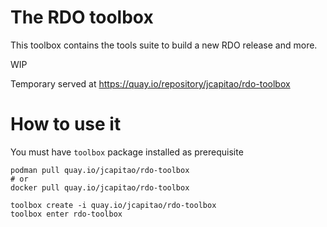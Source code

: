 # The RDO toolbox

This toolbox contains the tools suite to
build a new RDO release and more.

WIP

Temporary served at https://quay.io/repository/jcapitao/rdo-toolbox

# How to use it

You must have `toolbox` package installed as prerequisite

```
podman pull quay.io/jcapitao/rdo-toolbox
# or
docker pull quay.io/jcapitao/rdo-toolbox

toolbox create -i quay.io/jcapitao/rdo-toolbox
toolbox enter rdo-toolbox
```
